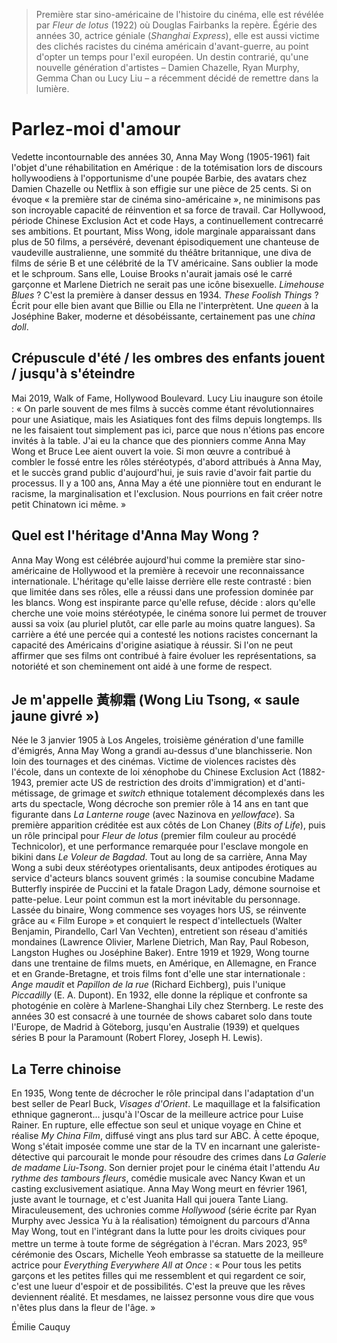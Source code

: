 > Première star sino-américaine de l'histoire du cinéma, elle est révélée par _Fleur de lotus_ (1922) où Douglas Fairbanks la repère. Égérie des années 30, actrice géniale (_Shanghai Express_), elle est aussi victime des clichés racistes du cinéma américain d'avant-guerre, au point d'opter un temps pour l'exil européen. Un destin contrarié, qu'une nouvelle génération d'artistes – Damien Chazelle, Ryan Murphy, Gemma Chan ou Lucy Liu – a récemment décidé de remettre dans la lumière.

# Parlez-moi d'amour

Vedette incontournable des années 30, Anna May Wong (1905-1961) fait l'objet d'une réhabilitation en Amérique : de la totémisation lors de discours hollywoodiens à l'opportunisme d'une poupée Barbie, des avatars chez Damien Chazelle ou Netflix à son effigie sur une pièce de 25 cents. Si on évoque « la première star de cinéma sino-américaine », ne minimisons pas son incroyable capacité de réinvention et sa force de travail. Car Hollywood, période Chinese Exclusion Act et code Hays, a continuellement contrecarré ses ambitions. Et pourtant, Miss Wong, idole marginale apparaissant dans plus de 50 films, a persévéré, devenant épisodiquement une chanteuse de vaudeville australienne, une sommité du théâtre britannique, une diva de films de série B et une célébrité de la TV américaine. Sans oublier la mode et le schproum. Sans elle, Louise Brooks n'aurait jamais osé le carré garçonne et Marlene Dietrich ne serait pas une icône bisexuelle. _Limehouse Blues_ ? C'est la première à danser dessus en 1934. _These Foolish Things_ ? Écrit pour elle bien avant que Billie ou Ella ne l'interprètent. Une _queen_ à la Joséphine Baker, moderne et désobéissante, certainement pas une _china doll_.

## Crépuscule d'été / les ombres des enfants jouent / jusqu'à s'éteindre

Mai 2019, Walk of Fame, Hollywood Boulevard. Lucy Liu inaugure son étoile : « On parle souvent de mes films à succès comme étant révolutionnaires pour une Asiatique, mais les Asiatiques font des films depuis longtemps. Ils ne les faisaient tout simplement pas ici, parce que nous n'étions pas encore invités à la table. J'ai eu la chance que des pionniers comme Anna May Wong et Bruce Lee aient ouvert la voie. Si mon œuvre a contribué à combler le fossé entre les rôles stéréotypés, d'abord attribués à Anna May, et le succès grand public d'aujourd'hui, je suis ravie d'avoir fait partie du processus. Il y a 100 ans, Anna May a été une pionnière tout en endurant le racisme, la marginalisation et l'exclusion. Nous pourrions en fait créer notre petit Chinatown ici même. »

## Quel est l'héritage d'Anna May Wong ?

Anna May Wong est célébrée aujourd'hui comme la première star sino-américaine de Hollywood et la première à recevoir une reconnaissance internationale. L'héritage qu'elle laisse derrière elle reste contrasté : bien que limitée dans ses rôles, elle a réussi dans une profession dominée par les blancs. Wong est inspirante parce qu'elle refuse, décide : alors qu'elle cherche une voie moins stéréotypée, le cinéma sonore lui permet de trouver aussi sa voix (au pluriel plutôt, car elle parle au moins quatre langues). Sa carrière a été une percée qui a contesté les notions racistes concernant la capacité des Américains d'origine asiatique à réussir. Si l'on ne peut affirmer que ses films ont contribué à faire évoluer les représentations, sa notoriété et son cheminement ont aidé à une forme de respect.

## Je m'appelle 黃柳霜 (Wong Liu Tsong, « saule jaune givré »)

Née le 3 janvier 1905 à Los Angeles, troisième génération d'une famille d'émigrés, Anna May Wong a grandi au-dessus d'une blanchisserie. Non loin des tournages et des cinémas. Victime de violences racistes dès l'école, dans un contexte de loi xénophobe du Chinese Exclusion Act (1882-1943, premier acte US de restriction des droits d'immigration) et d'anti-métissage, de grimage et _switch_ ethnique totalement décomplexés dans les arts du spectacle, Wong décroche son premier rôle à 14 ans en tant que figurante dans _La Lanterne rouge_ (avec Nazinova en _yellowface_). Sa première apparition créditée est aux côtés de Lon Chaney (_Bits of Life_), puis un rôle principal pour _Fleur de lotus_ (premier film couleur au procédé Technicolor), et une performance remarquée pour l'esclave mongole en bikini dans _Le Voleur de Bagdad_. Tout au long de sa carrière, Anna May Wong a subi deux stéréotypes orientalisants, deux antipodes érotiques au service d'acteurs blancs souvent grimés : la soumise concubine Madame Butterfly inspirée de Puccini et la fatale Dragon Lady, démone sournoise et patte-pelue. Leur point commun est la mort inévitable du personnage. Lassée du binaire, Wong commence ses voyages hors US, se réinvente grâce au « Film Europe » et conquiert le respect d'intellectuels (Walter Benjamin, Pirandello, Carl Van Vechten), entretient son réseau d'amitiés mondaines (Lawrence Olivier, Marlene Dietrich, Man Ray, Paul Robeson, Langston Hughes ou Joséphine Baker). Entre 1919 et 1929, Wong tourne dans une trentaine de films muets, en Amérique, en Allemagne, en France et en Grande-Bretagne, et trois films font d'elle une star internationale : _Ange maudit_ et _Papillon de la rue_ (Richard Eichberg), puis l'unique _Piccadilly_ (E. A. Dupont). En 1932, elle donne la réplique et confronte sa photogénie en colère à Marlene-Shanghai Lily chez Sternberg. Le reste des années 30 est consacré à une tournée de shows cabaret solo dans toute l'Europe, de Madrid à Göteborg, jusqu'en Australie (1939) et quelques séries B pour la Paramount (Robert Florey, Joseph H. Lewis).

## La Terre chinoise

En 1935, Wong tente de décrocher le rôle principal dans l'adaptation d'un best seller de Pearl Buck, _Visages d'Orient_. Le maquillage et la falsification ethnique gagneront... jusqu'à l'Oscar de la meilleure actrice pour Luise Rainer. En rupture, elle effectue son seul et unique voyage en Chine et réalise _My China Film_, diffusé vingt ans plus tard sur ABC. À cette époque, Wong s'était imposée comme une star de la TV en incarnant une galeriste-détective qui parcourait le monde pour résoudre des crimes dans _La Galerie de madame Liu-Tsong_. Son dernier projet pour le cinéma était l'attendu _Au rythme des tambours fleurs_, comédie musicale avec Nancy Kwan et un casting exclusivement asiatique. Anna May Wong meurt en février 1961, juste avant le tournage, et c'est Juanita Hall qui jouera Tante Liang. Miraculeusement, des uchronies comme _Hollywood_ (série écrite par Ryan Murphy avec Jessica Yu à la réalisation) témoignent du parcours d'Anna May Wong, tout en l'intégrant dans la lutte pour les droits civiques pour mettre un terme à toute forme de ségrégation à l'écran. Mars 2023, 95<sup>e</sup> cérémonie des Oscars, Michelle Yeoh embrasse sa statuette de la meilleure actrice pour _Everything Everywhere All at Once_ : « Pour tous les petits garçons et les petites filles qui me ressemblent et qui regardent ce soir, c'est une lueur d'espoir et de possibilités. C'est la preuve que les rêves deviennent réalité. Et mesdames, ne laissez personne vous dire que vous n'êtes plus dans la fleur de l'âge. »

<div class="author">Émilie Cauquy</div>
